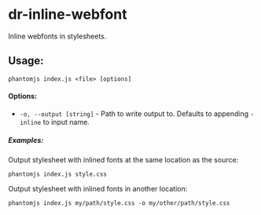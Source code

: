 dr-inline-webfont
=================

Inline webfonts in stylesheets.


## Usage:

```
phantomjs index.js <file> [options]
```

#### Options:

* `-o, --output [string]` - Path to write output to. Defaults to appending `-inline` to input name.

##### Examples:

Output stylesheet with inlined fonts at the same location as the source:
```
phantomjs index.js style.css
```

Output stylesheet with inlined fonts in another location:
```
phantomjs index.js my/path/style.css -o my/other/path/style.css
```
